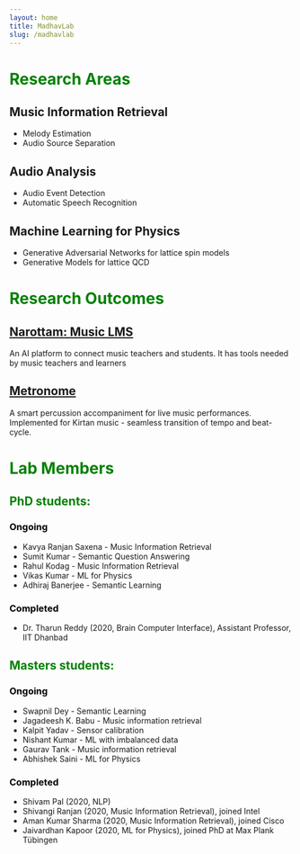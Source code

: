 ```yaml
---
layout: home
title: MadhavLab
slug: /madhavlab
---
```


# <span style="color: Green">Research Areas</span>

## Music Information Retrieval
- Melody Estimation
- Audio Source Separation
## Audio Analysis
- Audio Event Detection
- Automatic Speech Recognition
## Machine Learning for Physics
- Generative Adversarial Networks for lattice spin models
- Generative Models for lattice QCD

# <span style="color: Green">Research Outcomes</span>
## [Narottam: Music LMS](https://vipular.github.io/narottam.github.io)
An AI platform to connect music teachers and students. It has tools needed by music teachers and learners

## [Metronome](https://itsgyanendra.github.io/metronome/)
A smart percussion accompaniment for live music performances. Implemented for Kirtan music - seamless transition of tempo and beat-cycle.

# <span style="color: Green">Lab Members</span>

## <span style="color: Green">PhD students:</span>

### <span style="color: Black">Ongoing</span>

* Kavya Ranjan Saxena - Music Information Retrieval
* Sumit Kumar - Semantic Question Answering
* Rahul Kodag - Music Information Retrieval
* Vikas Kumar - ML for Physics
* Adhiraj Banerjee - Semantic Learning

### <span style="color: Black">Completed</span>

* Dr. Tharun Reddy (2020, Brain Computer Interface), Assistant Professor, IIT Dhanbad

## <span style="color: Green">Masters students:</span>

### <span style="color: Black">Ongoing</span>

* Swapnil Dey - Semantic Learning
* Jagadeesh K. Babu - Music information retrieval
* Kalpit Yadav - Sensor calibration
* Nishant Kumar - ML with imbalanced data
* Gaurav Tank - Music information retrieval
* Abhishek Saini - ML for Physics

### <span style="color: Black">Completed</span>

* Shivam Pal (2020, NLP)
* Shivangi Ranjan (2020, Music Information Retrieval), joined Intel
* Aman Kumar Sharma (2020, Music Information Retrieval), joined Cisco
* Jaivardhan Kapoor (2020, ML for Physics), joined PhD at Max Plank Tübingen
